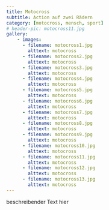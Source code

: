 ```yaml
---
title: Motocross
subtitle: Action auf zwei Rädern
category: [motocross, mensch, sport]
# header-pic: motocross11.jpg
gallery: 
    - images:
      - filename: motocross1.jpg
        alttext: motocross
      - filename: motocross2.jpg
        alttext: motocross
      - filename: motocross3.jpg
        alttext: motocross
      - filename: motocross4.jpg
        alttext: motocross
      - filename: motocross5.jpg
        alttext: motocross
      - filename: motocross6.jpg
        alttext: motocross
      - filename: motocross7.jpg
        alttext: motocross
      - filename: motocross8.jpg
        alttext: motocross
      - filename: motocross9.jpg
        alttext: motocross
      - filename: motocross10.jpg
        alttext: motocross
      - filename: motocross11.jpg
        alttext: motocross
      - filename: motocross12.jpg
        alttext: motocross
      - filename: motocross13.jpg
        alttext: motocross
---
```


beschreibender Text hier